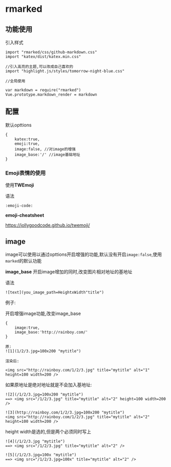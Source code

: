 # rmarked

## 功能使用

引入样式

```
import "rmarked/css/github-markdown.css"
import "katex/dist/katex.min.css"

//引入高亮的主题,可以改成自己喜欢的
import "highlight.js/styles/tomorrow-night-blue.css"

//全局使用

var markdown = require("rmarked")
Vue.prototype.markdown_render = markdown

```

## 配置


默认opttions 
```
{
    katex:true,
    emoji:true,
    image:false, //对image的增强
    image_base:'/' //image基础地址
}

```

### Emoji表情的使用

使用**TWEmoji**

语法

```
:emoji-code:
```

**emoji-cheatsheet**

https://jollygoodcode.github.io/twemoji/

## image 

image可以使用以通过opttions开启增强的功能,默认没有开启`image:false`,使用`marked`的默认功能

**image_base**
开启image增加的同时,改变图片相对地址的基地址


语法
```
![text](you_image_path=HeightxWidth"title")
```

例子:

开启增强image功能,改变image_base

```
{
    image:true,
    image_base:'http://rainboy.com/'
}
```

```
原:
![1](1/2/3.jpg=100x200 "mytitle")

渲染后:

<img src="http://rainboy.com/1/2/3.jpg" title="mytitle" alt="1" height=100 width=200 />
```

如果原地址是绝对地址就是不会加入基地址:

```
![2](/1/2/3.jpg=100x200 "mytitle")
==> <img src="/1/2/3.jpg" title="mytitle" alt="2" height=100 width=200 />

![3](http://rainboy.com/1/2/3.jpg=100x200 "mytitle")
<img src="http://rainboy.com/1/2/3.jpg" title="mytitle" alt="2" height=100 width=200 />
```

height width是选的,但是两个必须同时写上

```
![4](/1/2/3.jpg "mytitle")
==> <img src="/1/2/3.jpg" title="mytitle" alt="2" />

![5](/1/2/3.jpg=100x "mytitle")
==> <img src="/1/2/3.jpg=100x" title="mytitle" alt="2" />
```

